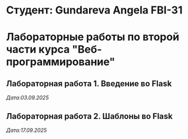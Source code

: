 # Студент: Gundareva Angela FBI-31

# Лабораторные работы по второй части курса "Веб-программирование"

## Лабораторная работа 1. Введение во Flask

*Дата:03.09.2025*

## Лабораторная работа 2. Шаблоны во Flask

*Дата:17.09.2025*
